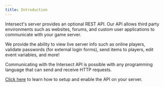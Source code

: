 ```yaml
---
title: Introduction
---
```



Intersect's server provides an optional REST API.   Our API allows third party environments such as websites, forums, and custom user applications to communicate with your game server.

We provide the ability to view live server info such as online players, validate passwords (for external login forms), send items to players, edit event variables, and more!

Communicating with the Intersect API is possible with any programming language that can send and receive HTTP requests.

[Click here](introduction/setup.md) to learn how to setup and enable the API on your server.
